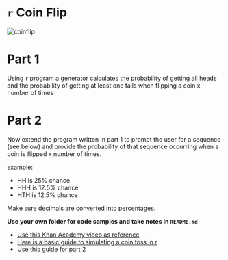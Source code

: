 # `r` Coin Flip

![coinflip](https://68.media.tumblr.com/cf0b431f9472e7ae28034fc840263625/tumblr_o0n2lhOtzH1t0qqjbo1_500.gif)

# Part 1

Using `r` program a generator calculates the probability of getting all heads and
the probability of getting at least one tails when flipping a coin x number of times

# Part 2

Now extend the program written in part 1 to prompt the user for a sequence (see below) and provide the probability of that sequence occurring when a coin is flipped x number of times.  

example:

-   HH is 25% chance
-   HHH is 12.5% chance
-   HTH is 12.5% chance

Make sure decimals are converted into percentages.

**Use your own folder for code samples and take notes in `README.md`**

-   [Use this Khan Academy video as reference](https://www.youtube.com/watch?v=mkyZ45KQYi4&list=PL06A16C388F14E6FE&index=6)
-   [Here is a basic guide to simulating a coin toss in r](http://www.rfortraders.com/simulation-of-a-coin-toss-in-r/)
-   [Use this guide for part 2](https://www.fourmilab.ch/rpkp/experiments/statistics.html)
